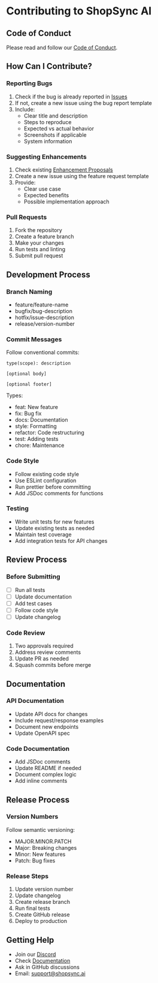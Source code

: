 # Contributing to ShopSync AI

## Code of Conduct
Please read and follow our [Code of Conduct](CODE_OF_CONDUCT.md).

## How Can I Contribute?

### Reporting Bugs
1. Check if the bug is already reported in [Issues](https://github.com/your-org/shopsync-ai/issues)
2. If not, create a new issue using the bug report template
3. Include:
   - Clear title and description
   - Steps to reproduce
   - Expected vs actual behavior
   - Screenshots if applicable
   - System information

### Suggesting Enhancements
1. Check existing [Enhancement Proposals](https://github.com/your-org/shopsync-ai/labels/enhancement)
2. Create a new issue using the feature request template
3. Provide:
   - Clear use case
   - Expected benefits
   - Possible implementation approach

### Pull Requests
1. Fork the repository
2. Create a feature branch
3. Make your changes
4. Run tests and linting
5. Submit pull request

## Development Process

### Branch Naming
- feature/feature-name
- bugfix/bug-description
- hotfix/issue-description
- release/version-number

### Commit Messages
Follow conventional commits:
```
type(scope): description

[optional body]

[optional footer]
```
Types:
- feat: New feature
- fix: Bug fix
- docs: Documentation
- style: Formatting
- refactor: Code restructuring
- test: Adding tests
- chore: Maintenance

### Code Style
- Follow existing code style
- Use ESLint configuration
- Run prettier before committing
- Add JSDoc comments for functions

### Testing
- Write unit tests for new features
- Update existing tests as needed
- Maintain test coverage
- Add integration tests for API changes

## Review Process

### Before Submitting
- [ ] Run all tests
- [ ] Update documentation
- [ ] Add test cases
- [ ] Follow code style
- [ ] Update changelog

### Code Review
1. Two approvals required
2. Address review comments
3. Update PR as needed
4. Squash commits before merge

## Documentation

### API Documentation
- Update API docs for changes
- Include request/response examples
- Document new endpoints
- Update OpenAPI spec

### Code Documentation
- Add JSDoc comments
- Update README if needed
- Document complex logic
- Add inline comments

## Release Process

### Version Numbers
Follow semantic versioning:
- MAJOR.MINOR.PATCH
- Major: Breaking changes
- Minor: New features
- Patch: Bug fixes

### Release Steps
1. Update version number
2. Update changelog
3. Create release branch
4. Run final tests
5. Create GitHub release
6. Deploy to production

## Getting Help
- Join our [Discord](https://discord.gg/shopsync)
- Check [Documentation](./docs)
- Ask in GitHub discussions
- Email: support@shopsync.ai
